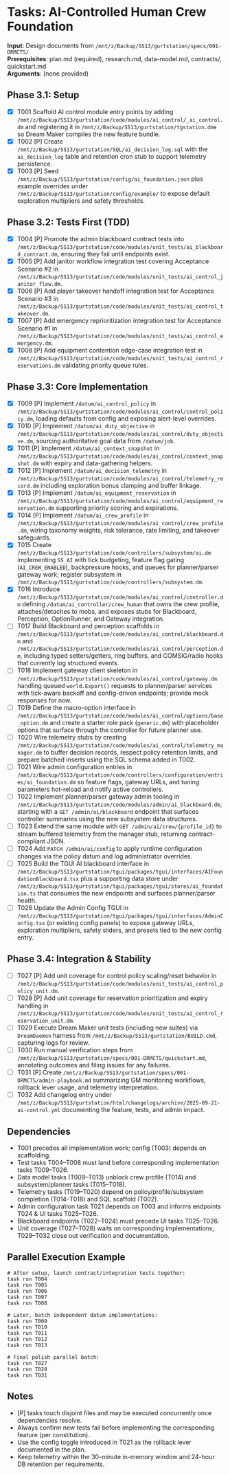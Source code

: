 # Tasks: AI-Controlled Human Crew Foundation

**Input**: Design documents from `/mnt/z/Backup/SS13/gurtstation/specs/001-DRMCTS/`  
**Prerequisites**: plan.md (required), research.md, data-model.md, contracts/, quickstart.md  
**Arguments**: (none provided)

## Phase 3.1: Setup
- [X] T001 Scaffold AI control module entry points by adding `/mnt/z/Backup/SS13/gurtstation/code/modules/ai_control/_ai_control.dm` and registering it in `/mnt/z/Backup/SS13/gurtstation/tgstation.dme` so Dream Maker compiles the new feature bundle.
- [X] T002 [P] Create `/mnt/z/Backup/SS13/gurtstation/SQL/ai_decision_log.sql` with the `ai_decision_log` table and retention cron stub to support telemetry persistence.
- [X] T003 [P] Seed `/mnt/z/Backup/SS13/gurtstation/config/ai_foundation.json` plus example overrides under `/mnt/z/Backup/SS13/gurtstation/config/example/` to expose default exploration multipliers and safety thresholds.

## Phase 3.2: Tests First (TDD)
- [X] T004 [P] Promote the admin blackboard contract tests into `/mnt/z/Backup/SS13/gurtstation/code/modules/unit_tests/ai_blackboard_contract.dm`, ensuring they fail until endpoints exist.
- [X] T005 [P] Add janitor workflow integration test covering Acceptance Scenario #2 in `/mnt/z/Backup/SS13/gurtstation/code/modules/unit_tests/ai_control_janitor_flow.dm`.
- [X] T006 [P] Add player takeover handoff integration test for Acceptance Scenario #3 in `/mnt/z/Backup/SS13/gurtstation/code/modules/unit_tests/ai_control_takeover.dm`.
- [X] T007 [P] Add emergency reprioritization integration test for Acceptance Scenario #1 in `/mnt/z/Backup/SS13/gurtstation/code/modules/unit_tests/ai_control_emergency.dm`.
- [X] T008 [P] Add equipment contention edge-case integration test in `/mnt/z/Backup/SS13/gurtstation/code/modules/unit_tests/ai_control_reservations.dm` validating priority queue rules.

## Phase 3.3: Core Implementation
- [X] T009 [P] Implement `/datum/ai_control_policy` in `/mnt/z/Backup/SS13/gurtstation/code/modules/ai_control/control_policy.dm`, loading defaults from config and exposing alert-level overrides.
- [X] T010 [P] Implement `/datum/ai_duty_objective` in `/mnt/z/Backup/SS13/gurtstation/code/modules/ai_control/duty_objective.dm`, sourcing authoritative goal data from `/datum/job`.
- [X] T011 [P] Implement `/datum/ai_context_snapshot` in `/mnt/z/Backup/SS13/gurtstation/code/modules/ai_control/context_snapshot.dm` with expiry and data-gathering helpers.
- [X] T012 [P] Implement `/datum/ai_decision_telemetry` in `/mnt/z/Backup/SS13/gurtstation/code/modules/ai_control/telemetry_record.dm` including exploration bonus clamping and buffer linkage.
- [X] T013 [P] Implement `/datum/ai_equipment_reservation` in `/mnt/z/Backup/SS13/gurtstation/code/modules/ai_control/equipment_reservation.dm` supporting priority scoring and expirations.
- [X] T014 [P] Implement `/datum/ai_crew_profile` in `/mnt/z/Backup/SS13/gurtstation/code/modules/ai_control/crew_profile.dm`, wiring taxonomy weights, risk tolerance, rate limiting, and takeover safeguards.
- [X] T015 Create `/mnt/z/Backup/SS13/gurtstation/code/controllers/subsystem/ai.dm` implementing `SS_AI` with tick budgeting, feature flag gating (`AI_CREW_ENABLED`), backpressure hooks, and queues for planner/parser gateway work; register subsystem in `/mnt/z/Backup/SS13/gurtstation/code/controllers/subsystem.dm`.
- [X] T016 Introduce `/mnt/z/Backup/SS13/gurtstation/code/modules/ai_control/controller.dm` defining `/datum/ai_controller/crew_human` that owns the crew profile, attaches/detaches to mobs, and exposes stubs for Blackboard, Perception, OptionRunner, and Gateway integration.
- [ ] T017 Build Blackboard and perception scaffolds in `/mnt/z/Backup/SS13/gurtstation/code/modules/ai_control/blackboard.dm` and `/mnt/z/Backup/SS13/gurtstation/code/modules/ai_control/perception.dm`, including typed setters/getters, ring buffers, and COMSIG/radio hooks that currently log structured events.
- [ ] T018 Implement gateway client skeleton in `/mnt/z/Backup/SS13/gurtstation/code/modules/ai_control/gateway.dm` handling queued `world.Export()` requests to planner/parser services with tick-aware backoff and config-driven endpoints; provide mock responses for now.
- [ ] T019 Define the macro-option interface in `/mnt/z/Backup/SS13/gurtstation/code/modules/ai_control/options/base_option.dm` and create a starter role pack (`generic.dm`) with placeholder options that surface through the controller for future planner use.
- [ ] T020 Wire telemetry stubs by creating `/mnt/z/Backup/SS13/gurtstation/code/modules/ai_control/telemetry_manager.dm` to buffer decision records, respect policy retention limits, and prepare batched inserts using the SQL schema added in T002.
- [ ] T021 Wire admin configuration entries in `/mnt/z/Backup/SS13/gurtstation/code/controllers/configuration/entries/ai_foundation.dm` so feature flags, gateway URLs, and tuning parameters hot-reload and notify active controllers.
- [ ] T022 Implement planner/parser gateway admin tooling in `/mnt/z/Backup/SS13/gurtstation/code/modules/admin/ai_blackboard.dm`, starting with a `GET /admin/ai/blackboard` endpoint that surfaces controller summaries using the new subsystem data structures.
- [ ] T023 Extend the same module with `GET /admin/ai/crew/{profile_id}` to stream buffered telemetry from the manager stub, returning contract-compliant JSON.
- [ ] T024 Add `PATCH /admin/ai/config` to apply runtime configuration changes via the policy datum and log administrator overrides.
- [ ] T025 Build the TGUI AI blackboard interface in `/mnt/z/Backup/SS13/gurtstation/tgui/packages/tgui/interfaces/AIFoundationBlackboard.tsx` plus a supporting data store under `/mnt/z/Backup/SS13/gurtstation/tgui/packages/tgui/stores/ai_foundation.ts` that consumes the new endpoints and surfaces planner/parser health.
- [ ] T026 Update the Admin Config TGUI in `/mnt/z/Backup/SS13/gurtstation/tgui/packages/tgui/interfaces/AdminConfig.tsx` (or existing config panels) to expose gateway URLs, exploration multipliers, safety sliders, and presets tied to the new config entry.

## Phase 3.4: Integration & Stability
- [ ] T027 [P] Add unit coverage for control policy scaling/reset behavior in `/mnt/z/Backup/SS13/gurtstation/code/modules/unit_tests/ai_control_policy_unit.dm`.
- [ ] T028 [P] Add unit coverage for reservation prioritization and expiry handling in `/mnt/z/Backup/SS13/gurtstation/code/modules/unit_tests/ai_control_reservation_unit.dm`.
- [ ] T029 Execute Dream Maker unit tests (including new suites) via `DreamDaemon` harness from `/mnt/z/Backup/SS13/gurtstation/BUILD.cmd`, capturing logs for review.
- [ ] T030 Run manual verification steps from `/mnt/z/Backup/SS13/gurtstation/specs/001-DRMCTS/quickstart.md`, annotating outcomes and filing issues for any failures.
- [ ] T031 [P] Create `/mnt/z/Backup/SS13/gurtstation/specs/001-DRMCTS/admin-playbook.md` summarizing GM monitoring workflows, rollback lever usage, and telemetry interpretation.
- [ ] T032 Add changelog entry under `/mnt/z/Backup/SS13/gurtstation/html/changelogs/archive/2025-09-21-ai-control.yml` documenting the feature, tests, and admin impact.

## Dependencies
- T001 precedes all implementation work; config (T003) depends on scaffolding.
- Test tasks T004–T008 must land before corresponding implementation tasks T009–T026.
- Data model tasks (T009–T013) unblock crew profile (T014) and subsystem/planner tasks (T015–T018).
- Telemetry tasks (T019–T020) depend on policy/profile/subsystem completion (T014–T018) and SQL scaffold (T002).
- Admin configuration task T021 depends on T003 and informs endpoints T024 & UI tasks T025–T026.
- Blackboard endpoints (T022–T024) must precede UI tasks T025–T026.
- Unit coverage (T027–T028) waits on corresponding implementations; T029–T032 close out verification and documentation.

## Parallel Execution Example
```
# After setup, launch contract/integration tests together:
task run T004
task run T005
task run T006
task run T007
task run T008

# Later, batch independent datum implementations:
task run T009
task run T010
task run T011
task run T012
task run T013

# Final polish parallel batch:
task run T027
task run T028
task run T031
```

## Notes
- [P] tasks touch disjoint files and may be executed concurrently once dependencies resolve.
- Always confirm new tests fail before implementing the corresponding feature (per constitution).
- Use the config toggle introduced in T021 as the rollback lever documented in the plan.
- Keep telemetry within the 30-minute in-memory window and 24-hour DB retention per requirements.
